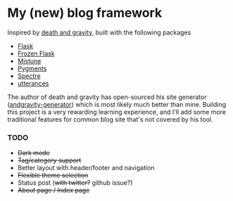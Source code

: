 # My (new) blog framework

Inspired by [death and gravity](https://death.andgravity.com/about#colophon), built with the following packages
- [Flask](https://flask.palletsprojects.com/en/2.0.x/)
- [Frozen Flask](https://pythonhosted.org/Frozen-Flask/)
- [Mistune](https://mistune.readthedocs.io/en/latest/)
- [Pygments](https://pygments.org/)
- [Spectre](https://picturepan2.github.io/spectre/index.html)
- [utterances](https://utteranc.es/)

The author of death and gravity has open-sourced his site generator ([andgravity-generator](https://github.com/lemon24/andgravity-generator/)) which is most likely much better than mine. Building this project is a very rewarding learning experience, and I'll add some more traditional features for common blog site that's not covered by his tool.

### TODO
- ~~Dark mode~~
- ~~Tag/category support~~
- Better layout with header/footer and navigation
- ~~Flexible theme selection~~
- Status post (~~with twitter?~~ github issue?)
- ~~About page / Index page~~
